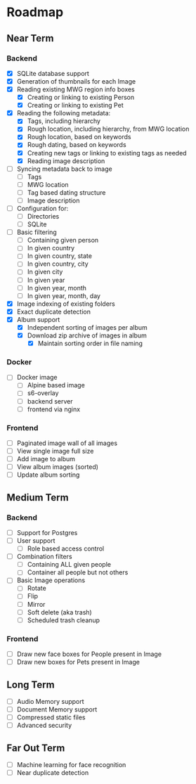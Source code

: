 # Roadmap

## Near Term

### Backend

- [x] SQLite database support
- [x] Generation of thumbnails for each Image
- [x] Reading existing MWG region info boxes
    - [x] Creating or linking to existing Person
    - [x] Creating or linking to existing Pet
- [x] Reading the following metadata:
    - [x] Tags, including hierarchy
    - [x] Rough location, including hierarchy, from MWG location
    - [x] Rough location, based on keywords
    - [x] Rough dating, based on keywords
    - [x] Creating new tags or linking to existing tags as needed
    - [x] Reading image description
- [ ] Syncing metadata back to image
    - [ ] Tags
    - [ ] MWG location
    - [ ] Tag based dating structure
    - [ ] Image description
- [ ] Configuration for:
    - [ ] Directories
    - [ ] SQLite
- [ ] Basic filtering
    - [ ] Containing given person
    - [ ] In given country
    - [ ] In given country, state
    - [ ] In given country, city
    - [ ] In given city
    - [ ] In given year
    - [ ] In given year, month
    - [ ] In given year, month, day
- [x] Image indexing of existing folders
- [x] Exact duplicate detection
- [x] Album support
    - [x] Independent sorting of images per album
    - [x] Download zip archive of images in album
        - [x] Maintain sorting order in file naming

### Docker

- [ ] Docker image
    - [ ] Alpine based image
    - [ ] s6-overlay
    - [ ] backend server
    - [ ] frontend via nginx

### Frontend

- [ ] Paginated image wall of all images
- [ ] View single image full size
- [ ] Add image to album
- [ ] View album images (sorted)
- [ ] Update album sorting

## Medium Term

### Backend

- [ ] Support for Postgres
- [ ] User support
    - [ ] Role based access control
- [ ] Combination filters
    - [ ] Containing ALL given people
    - [ ] Container all people but not others
- [ ] Basic Image operations
    - [ ] Rotate
    - [ ] Flip
    - [ ] Mirror
    - [ ] Soft delete (aka trash)
    - [ ] Scheduled trash cleanup

### Frontend

- [ ] Draw new face boxes for People present in Image
- [ ] Draw new boxes for Pets present in Image

## Long Term

- [ ] Audio Memory support
- [ ] Document Memory support
- [ ] Compressed static files
- [ ] Advanced security

## Far Out Term

- [ ] Machine learning for face recognition
- [ ] Near duplicate detection
